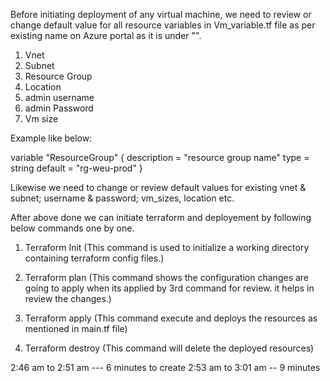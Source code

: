 Before initiating deployment of any virtual machine, we need to review or change default value for all resource variables in Vm_variable.tf file as per existing name on Azure portal as it is under "".

1) Vnet
2) Subnet
3) Resource Group
4) Location
5) admin username
6) admin Password
7) Vm size

Example like below:

variable "ResourceGroup" {
    description = "resource group name"
    type = string
    default = "rg-weu-prod"
}

Likewise we need to change or review default values for existing vnet & subnet; username & password; vm_sizes, location etc.

After above done we can initiate terraform and deployement by following below commands one by one.

1) Terraform Init  (This command is used to initialize a working directory containing terraform config files.)

2) Terraform plan  (This command shows the configuration changes are going to apply when its applied by 3rd command for review. it helps in review the changes.)

3) Terraform apply  (This command execute and deploys the resources as mentioned in main.tf file)

4) Terraform destroy (This command will delete the deployed resources)


2:46 am to 2:51 am --- 6 minutes to create
2:53 am to 3:01 am -- 9 minutes
